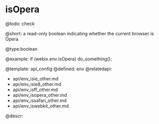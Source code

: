 isOpera
=============

@todo:
	check 


@short:
	a read-only boolean indicating whether the current browser is Opera

@type:boolean

@example:
if (webix.env.isOpera)
    do_something();

@template:	api_config
@defined:	env	
@relatedapi:
- api/env_isie_other.md
- api/env_isie8_other.md
- api/env_isff_other.md
- api/env_isopera_other.md
- api/env_issafari_other.md
- api/env_iswebkit_other.md

@descr:


